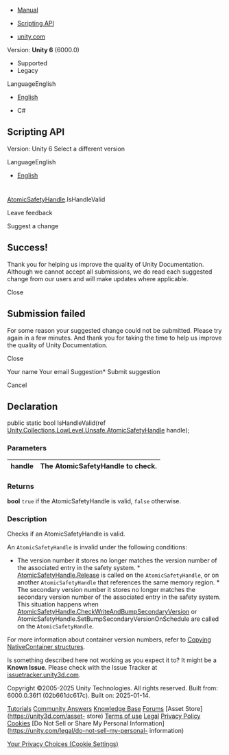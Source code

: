 [ ]()

  * [Manual](../Manual/index.html)
  * [Scripting API](../ScriptReference/index.html)

  * [unity.com](https://unity.com/)

Version: **Unity 6** (6000.0)

  * Supported
  * Legacy

LanguageEnglish

  * [English]()

  * C#

[ ](https://docs.unity3d.com)

## Scripting API

Version: Unity 6 Select a different version

LanguageEnglish

  * [English]()

#
[AtomicSafetyHandle](Unity.Collections.LowLevel.Unsafe.AtomicSafetyHandle.html).IsHandleValid

Leave feedback

Suggest a change

## Success!

Thank you for helping us improve the quality of Unity Documentation. Although
we cannot accept all submissions, we do read each suggested change from our
users and will make updates where applicable.

Close

## Submission failed

For some reason your suggested change could not be submitted. Please <a>try
again</a> in a few minutes. And thank you for taking the time to help us
improve the quality of Unity Documentation.

Close

Your name Your email Suggestion* Submit suggestion

Cancel

[ ]()

## Declaration

public static bool IsHandleValid(ref
[Unity.Collections.LowLevel.Unsafe.AtomicSafetyHandle](Unity.Collections.LowLevel.Unsafe.AtomicSafetyHandle.html)
handle);

### Parameters

handle | The AtomicSafetyHandle to check.  
---|---  
  
### Returns

**bool** `true` if the AtomicSafetyHandle is valid, `false` otherwise.

### Description

Checks if an AtomicSafetyHandle is valid.

An `AtomicSafetyHandle` is invalid under the following conditions:  
  
* The version number it stores no longer matches the version number of the associated entry in the safety system. * [AtomicSafetyHandle.Release](Unity.Collections.LowLevel.Unsafe.AtomicSafetyHandle.Release.html) is called on the `AtomicSafetyHandle`, or on another `AtomicSafetyHandle` that references the same memory region. * The secondary version number it stores no longer matches the secondary version number of the associated entry in the safety system. This situation happens when [AtomicSafetyHandle.CheckWriteAndBumpSecondaryVersion](Unity.Collections.LowLevel.Unsafe.AtomicSafetyHandle.CheckWriteAndBumpSecondaryVersion.html) or AtomicSafetyHandle.SetBumpSecondaryVersionOnSchedule are called on the `AtomicSafetyHandle`.   
  
For more information about container version numbers, refer to [Copying
NativeContainer structures](../Manual/job-system-copy-nativecontainer.html).

Is something described here not working as you expect it to? It might be a
**Known Issue**. Please check with the Issue Tracker at
[issuetracker.unity3d.com](https://issuetracker.unity3d.com).

Copyright ©2005-2025 Unity Technologies. All rights reserved. Built from:
6000.0.36f1 (02b661dc617c). Built on: 2025-01-14.

[Tutorials](https://unity3d.com/learn) [Community
Answers](https://answers.unity3d.com) [Knowledge
Base](https://support.unity3d.com/hc/en-us)
[Forums](https://forum.unity3d.com) [Asset Store](https://unity3d.com/asset-
store) [Terms of use](https://docs.unity3d.com/Manual/TermsOfUse.html)
[Legal](https://unity.com/legal) [Privacy
Policy](https://unity.com/legal/privacy-policy)
[Cookies](https://unity.com/legal/cookie-policy) [Do Not Sell or Share My
Personal Information](https://unity.com/legal/do-not-sell-my-personal-
information)

[Your Privacy Choices (Cookie Settings)](javascript:void\(0\);)

